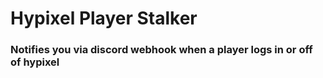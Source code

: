 # Hypixel Player Stalker

### Notifies you via discord webhook when a player logs in or off of hypixel
